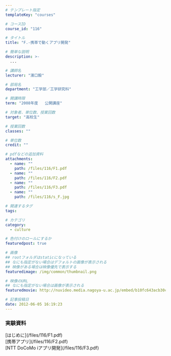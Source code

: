 ```yaml
---
# テンプレート指定
templateKey: "courses"

# コースID
course_id: "116"

# タイトル
title: "F.-携帯で動くアプリ開発"

# 簡単な説明
description: >-
  ...

# 講師名
lecturer: "濱口毅"

# 部局名
department: "工学部／工学研究科"

# 開講時限
term: "2008年度	公開講座"

# 対象者、単位数、授業回数
target: "高校生"

# 授業回数
classes: ""

# 単位数
credit: ""

# pdfなどの追加資料
attachments: 
  - name: "" 
    path: /files/116/F1.pdf
  - name: "" 
    path: /files/116/F2.pdf
  - name: "" 
    path: /files/116/F3.pdf
  - name: "" 
    path: /files/116/s_F.jpg

# 関連するタグ
tags:

# カテゴリ
category:
  - culture

# 色付けのロールにするか
featuredpost: true

# 画像
## rootフォルダはstaticになっている
## なにも指定がない場合はデフォルトの画像が表示される
## 映像がある場合は映像優先で表示する
featuredimage: /img/common/thumbnail.png

# 映像のURL
## なにも指定がない場合は画像が表示される
featuredmovie: http://nuvideo.media.nagoya-u.ac.jp/embed/b10fc643acb30ce6f6a311a23446b48696813577

# 記事投稿日
date: 2012-06-05 16:19:23
---
```


### 実験資料

<dl>
<dt>
[はじめに](/files/116/F1.pdf) 
</dt>

<dt>
[携帯アプリ](/files/116/F2.pdf) 
</dt>

<dt>
[NTT DoCoMo iアプリ開発](/files/116/F3.pdf) 
</dt>
</dl>





